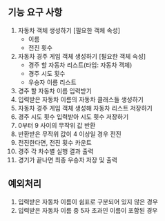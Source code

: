 ## 기능 요구 사항

1. 자동차 객체 생성하기
   [필요한 객체 속성]
   - 이름
   - 전진 횟수
2. 자동차 경주 게임 객체 생성하기
   [필요한 객체 속성]
   - 경주 할 자동차 리스트(타입: 자동차 객체)
   - 경주 시도 횟수
   - 우승자 이름 리스트
3. 경주 할 자동차 이름 입력받기
4. 입력받은 자동차 이름의 자동차 클래스들 생성하기
5. 자동차 경주 게임 객체 생성해 자동차 리스트 저장하기
6. 경주 시도 횟수 입력받아 시도 횟수 저장하기
7. 0부터 9 사이의 무작위 값 반환
8. 반환받은 무작위 값이 4 이상일 경우 전진
9. 전진한다면, 전진 횟수 카운트
10. 경주 각 차수별 실행 결과 출력 
11. 경기가 끝나면 최종 우승자 저장 및 출력

## 예외처리
1. 입력받은 자동차 이름이 쉼표로 구분되어 있지 않은 경우
2. 입력받은 자동차 이름 중 5자 초과인 이름이 포함된 경우
